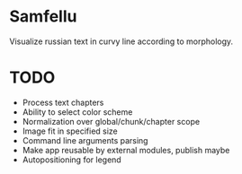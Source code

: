 Samfellu
========
Visualize russian text in curvy line according to morphology. 


TODO
====
 * Process text chapters
 * Ability to select color scheme
 * Normalization over global/chunk/chapter scope
 * Image fit in specified size
 * Command line arguments parsing
 * Make app reusable by external modules, publish maybe
 * Autopositioning for legend
